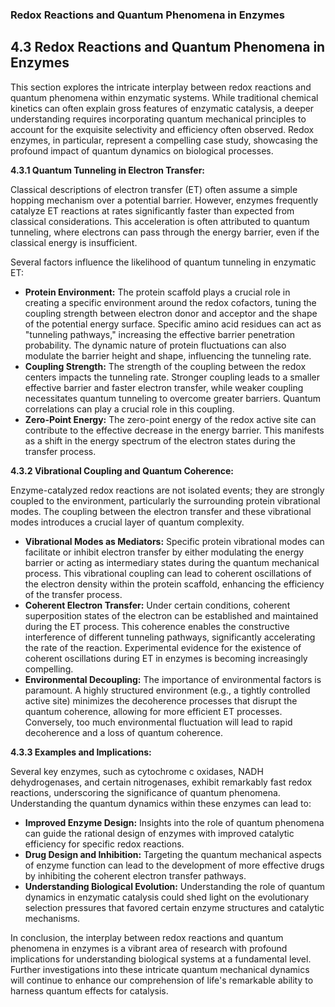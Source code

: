 ### Redox Reactions and Quantum Phenomena in Enzymes

## 4.3 Redox Reactions and Quantum Phenomena in Enzymes

This section explores the intricate interplay between redox reactions and quantum phenomena within enzymatic systems.  While traditional chemical kinetics can often explain gross features of enzymatic catalysis, a deeper understanding requires incorporating quantum mechanical principles to account for the exquisite selectivity and efficiency often observed.  Redox enzymes, in particular, represent a compelling case study, showcasing the profound impact of quantum dynamics on biological processes.

**4.3.1 Quantum Tunneling in Electron Transfer:**

Classical descriptions of electron transfer (ET) often assume a simple hopping mechanism over a potential barrier. However, enzymes frequently catalyze ET reactions at rates significantly faster than expected from classical considerations.  This acceleration is often attributed to quantum tunneling, where electrons can pass through the energy barrier, even if the classical energy is insufficient.

Several factors influence the likelihood of quantum tunneling in enzymatic ET:

* **Protein Environment:**  The protein scaffold plays a crucial role in creating a specific environment around the redox cofactors, tuning the coupling strength between electron donor and acceptor and the shape of the potential energy surface.  Specific amino acid residues can act as "tunneling pathways," increasing the effective barrier penetration probability.  The dynamic nature of protein fluctuations can also modulate the barrier height and shape, influencing the tunneling rate.
* **Coupling Strength:**  The strength of the coupling between the redox centers impacts the tunneling rate.  Stronger coupling leads to a smaller effective barrier and faster electron transfer, while weaker coupling necessitates quantum tunneling to overcome greater barriers.  Quantum correlations can play a crucial role in this coupling.
* **Zero-Point Energy:** The zero-point energy of the redox active site can contribute to the effective decrease in the energy barrier. This manifests as a shift in the energy spectrum of the electron states during the transfer process.


**4.3.2 Vibrational Coupling and Quantum Coherence:**

Enzyme-catalyzed redox reactions are not isolated events; they are strongly coupled to the environment, particularly the surrounding protein vibrational modes.  The coupling between the electron transfer and these vibrational modes introduces a crucial layer of quantum complexity.

* **Vibrational Modes as Mediators:** Specific protein vibrational modes can facilitate or inhibit electron transfer by either modulating the energy barrier or acting as intermediary states during the quantum mechanical process.  This vibrational coupling can lead to coherent oscillations of the electron density within the protein scaffold, enhancing the efficiency of the transfer process.
* **Coherent Electron Transfer:** Under certain conditions, coherent superposition states of the electron can be established and maintained during the ET process. This coherence enables the constructive interference of different tunneling pathways, significantly accelerating the rate of the reaction. Experimental evidence for the existence of coherent oscillations during ET in enzymes is becoming increasingly compelling.
* **Environmental Decoupling:** The importance of environmental factors is paramount.  A highly structured environment (e.g., a tightly controlled active site) minimizes the decoherence processes that disrupt the quantum coherence, allowing for more efficient ET processes. Conversely, too much environmental fluctuation will lead to rapid decoherence and a loss of quantum coherence.


**4.3.3  Examples and Implications:**

Several key enzymes, such as cytochrome c oxidases, NADH dehydrogenases, and certain nitrogenases, exhibit remarkably fast redox reactions, underscoring the significance of quantum phenomena.  Understanding the quantum dynamics within these enzymes can lead to:

* **Improved Enzyme Design:**  Insights into the role of quantum phenomena can guide the rational design of enzymes with improved catalytic efficiency for specific redox reactions.
* **Drug Design and Inhibition:**  Targeting the quantum mechanical aspects of enzyme function can lead to the development of more effective drugs by inhibiting the coherent electron transfer pathways.
* **Understanding Biological Evolution:**  Understanding the role of quantum dynamics in enzymatic catalysis could shed light on the evolutionary selection pressures that favored certain enzyme structures and catalytic mechanisms.

In conclusion, the interplay between redox reactions and quantum phenomena in enzymes is a vibrant area of research with profound implications for understanding biological systems at a fundamental level. Further investigations into these intricate quantum mechanical dynamics will continue to enhance our comprehension of life's remarkable ability to harness quantum effects for catalysis.